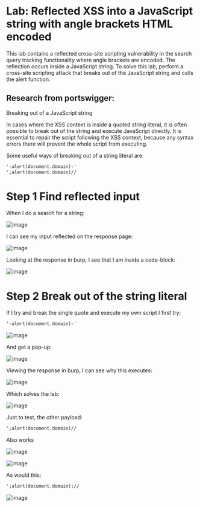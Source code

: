 # Lab: Reflected XSS into a JavaScript string with angle brackets HTML encoded

This lab contains a reflected cross-site scripting vulnerability in the search query tracking functionality where angle brackets are encoded. The reflection occurs inside a JavaScript string. To solve this lab, perform a cross-site scripting attack that breaks out of the JavaScript string and calls the alert function.

## Research from portswigger:

Breaking out of a JavaScript string

In cases where the XSS context is inside a quoted string literal, it is often possible to break out of the string and execute JavaScript directly. It is essential to repair the script following the XSS context, because any syntax errors there will prevent the whole script from executing.

Some useful ways of breaking out of a string literal are: 

```html
'-alert(document.domain)-'
';alert(document.domain)//
```

# Step 1 Find reflected input

When I do a search for a string:

![image](https://user-images.githubusercontent.com/83407557/211168013-be0b2e2a-67e4-48a7-adc3-60786604f265.png)

I can see my input reflected on the response page:

![image](https://user-images.githubusercontent.com/83407557/211168039-9963261d-8732-49eb-a8c9-5f002587bc3b.png)

Looking at the response in burp, I see that I am inside a code-block:

![image](https://user-images.githubusercontent.com/83407557/211168105-8c1c7530-764b-45eb-b0f6-92427cdca5a0.png)

# Step 2 Break out of the string literal

If I try and break the single quote and execute my own script I first try:

```html
'-alert(document.domain)-'
```
![image](https://user-images.githubusercontent.com/83407557/211168198-c62ee2d7-8018-4d7c-b84e-01f38a5a1f56.png)

And get a pop-up:

![image](https://user-images.githubusercontent.com/83407557/211168219-ecf7c5b7-0fce-4001-b125-b673a5683182.png)

Viewing the response in burp, I can see why this executes:

![image](https://user-images.githubusercontent.com/83407557/211168249-b8eadc4c-08ae-4c8f-805c-e521cd476c27.png)

Which solves the lab:

![image](https://user-images.githubusercontent.com/83407557/211168260-5763c99a-4a15-4604-bdf1-4f874e008b99.png)

Just to test, the other payload:

```html
';alert(document.domain)//
```

Also works

![image](https://user-images.githubusercontent.com/83407557/211168306-96f84dbf-9714-4124-97c4-3835c8105105.png)

![image](https://user-images.githubusercontent.com/83407557/211168336-d44186ca-f35f-40e9-94fc-3b476f3b0805.png)

As would this:

```html
';alert(document.domain);//
```

![image](https://user-images.githubusercontent.com/83407557/211168475-5658026f-a019-41b6-9bcf-5b26e9c6d49c.png)
